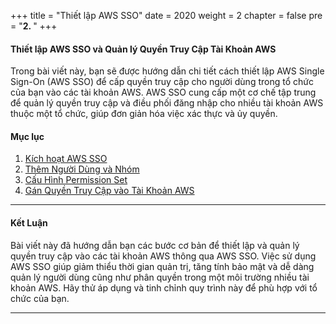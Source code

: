 +++
title = "Thiết lập AWS SSO"
date = 2020
weight = 2
chapter = false
pre = "<b>2. </b>"
+++

#### Thiết lập AWS SSO và Quản lý Quyền Truy Cập Tài Khoản AWS

Trong bài viết này, bạn sẽ được hướng dẫn chi tiết cách thiết lập AWS Single Sign-On (AWS SSO) để cấp quyền truy cập cho người dùng trong tổ chức của bạn vào các tài khoản AWS. AWS SSO cung cấp một cơ chế tập trung để quản lý quyền truy cập và điều phối đăng nhập cho nhiều tài khoản AWS thuộc một tổ chức, giúp đơn giản hóa việc xác thực và ủy quyền.

#### Mục lục

1. [Kích hoạt AWS SSO](#1-kich-hoat-aws-sso)
2. [Thêm Người Dùng và Nhóm](#2-them-nguoi-dung-va-nhom)
3. [Cấu Hình Permission Set](#3-cau-hinh-permission-set)
4. [Gán Quyền Truy Cập vào Tài Khoản AWS](#4-gan-quyen-truy-cap-vao-tai-khoan-aws)

---

#### Kết Luận

Bài viết này đã hướng dẫn bạn các bước cơ bản để thiết lập và quản lý quyền truy cập vào các tài khoản AWS thông qua AWS SSO. Việc sử dụng AWS SSO giúp giảm thiểu thời gian quản trị, tăng tính bảo mật và dễ dàng quản lý người dùng cũng như phân quyền trong một môi trường nhiều tài khoản AWS. Hãy thử áp dụng và tinh chỉnh quy trình này để phù hợp với tổ chức của bạn.

---
